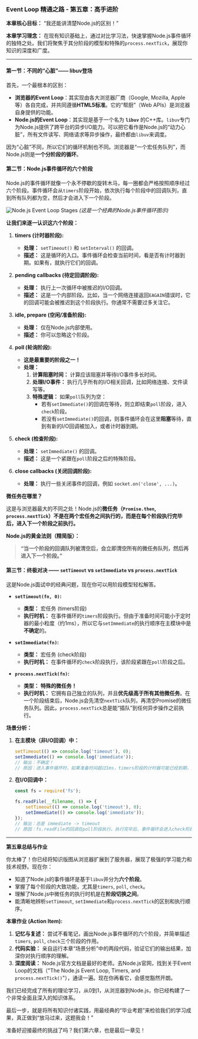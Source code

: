 ### **Event Loop 精通之路 - 第五章：高手进阶**

**本章核心目标：** “我还能讲清楚Node.js的区别！”

**本章学习理念：** 在现有知识基础上，通过对比学习法，快速掌握Node.js事件循环的独特之处。我们将聚焦于其分阶段的模型和特殊的`process.nextTick`，展现你知识的深度和广度。

---

#### **第一节：不同的“心脏”—— libuv登场**

首先，一个最根本的区别：

*   **浏览器的Event Loop**：其实现由各大浏览器厂商（Google, Mozilla, Apple等）各自完成，并共同遵循**HTML5标准**。它的“帮厨”（Web APIs）是浏览器自身提供的功能。
*   **Node.js的Event Loop**：其实现是基于一个名为 **`libuv`** 的C++库。`libuv`专门为Node.js提供了跨平台的异步I/O能力。可以把它看作是Node.js的“动力心脏”，所有文件读写、网络请求等异步操作，最终都由`libuv`来调度。

因为“心脏”不同，所以它们的循环机制也不同。浏览器是“一个宏任务队列”，而Node.js则是**一个分阶段的循环**。

#### **第二节：Node.js事件循环的六个阶段**

Node.js的事件循环就像一个永不停歇的旋转木马，每一圈都会严格按照顺序经过六个阶段。事件循环会从`timers`阶段开始，依次执行每个阶段中的回调队列，直到所有队列都为空，然后才会进入下一个阶段。

![Node.js Event Loop Stages](https://miro.medium.com/v2/resize:fit:1400/1*q05t2Vv3g9zS82bW2n2g0w.png)
*(这是一个经典的Node.js事件循环图示)*

**让我们来逐一认识这六个阶段：**

1.  **timers (计时器阶段):**
    *   **处理：** `setTimeout()` 和 `setInterval()` 的回调。
    *   **描述：** 这是循环的入口。事件循环会检查当前时间，看是否有计时器到期。如果有，就执行它们的回调。

2.  **pending callbacks (待定回调阶段):**
    *   **处理：** 执行上一次循环中被推迟的I/O回调。
    *   **描述：** 这是一个内部阶段。比如，当一个网络连接返回`EAGAIN`错误时，它的回调可能会被推迟到这个阶段执行。你通常不需要过多关注它。

3.  **idle, prepare (空闲/准备阶段):**
    *   **处理：** 仅在Node.js内部使用。
    *   **描述：** 你可以忽略这个阶段。

4.  **poll (轮询阶段):**
    *   **这是最重要的阶段之一！**
    *   **处理：**
        1.  **计算阻塞时间：** 计算应该阻塞并等待I/O事件多长时间。
        2.  **处理I/O事件：** 执行几乎所有的I/O相关回调，比如网络连接、文件读写等。
        3.  **特殊逻辑：** 如果`poll`队列为空：
            *   若有`setImmediate()`的回调在等待，则立即结束`poll`阶段，进入`check`阶段。
            *   若没有`setImmediate()`的回调，则事件循环会在这里**阻塞**等待，直到有新的I/O回调被加入，或者计时器到期。

5.  **check (检查阶段):**
    *   **处理：** `setImmediate()` 的回调。
    *   **描述：** 这是一个紧跟在`poll`阶段之后的特殊阶段。

6.  **close callbacks (关闭回调阶段):**
    *   **处理：** 执行一些关闭事件的回调，例如 `socket.on('close', ...)`。

**微任务在哪里？**

这是与浏览器最大的不同之处！Node.js的**微任务（`Promise.then`, `process.nextTick`）不是在两个宏任务之间执行的，而是在每个阶段执行完毕后，进入下一个阶段之前执行。**

**Node.js的黄金法则（精简版）：**
> **“当一个阶段的回调队列被清空后，会立即清空所有的微任务队列，然后再进入下一个阶段。”**

#### **第三节：终极对决 —— `setTimeout` vs `setImmediate` vs `process.nextTick`**

这是Node.js面试中的经典问题，现在你可以用阶段模型轻松解答。

*   **`setTimeout(fn, 0)`:**
    *   **类型：** 宏任务 (timers阶段)
    *   **执行时机：** 在事件循环的`timers`阶段执行。但由于准备时间可能小于定时器的最小粒度（约1ms），所以它与`setImmediate`的执行顺序在主模块中是**不确定**的。

*   **`setImmediate(fn)`:**
    *   **类型：** 宏任务 (check阶段)
    *   **执行时机：** 在事件循环的`check`阶段执行，该阶段紧跟在`poll`阶段之后。

*   **`process.nextTick(fn)`:**
    *   **类型：** **特殊的微任务！**
    *   **执行时机：** 它拥有自己独立的队列，并且**优先级高于所有其他微任务**。在一个阶段结束后，Node.js会先清空`nextTick`队列，再清空Promise的微任务队列。因此，`process.nextTick`总是能“插队”到任何异步操作之前执行。

**场景分析：**

1.  **在主模块（非I/O回调）中：**
    ```javascript
    setTimeout(() => console.log('timeout'), 0);
    setImmediate(() => console.log('immediate'));
    // 输出：不确定！
    // 原因：进入事件循环时，如果准备时间超过1ms，timers阶段的计时器可能已经到期，先执行timeout。如果准备时间很短，timers阶段可能还没来得及准备好，事件循环会先走到check阶段，执行immediate。
    ```

2.  **在I/O回调中：**
    ```javascript
    const fs = require('fs');
    
    fs.readFile(__filename, () => {
        setTimeout(() => console.log('timeout'), 0);
        setImmediate(() => console.log('immediate'));
    });
    // 输出：总是 immediate -> timeout
    // 原因：fs.readFile的回调在poll阶段执行。执行完毕后，事件循环会进入check阶段，执行setImmediate。然后才会在下一轮循环的timers阶段执行setTimeout。
    ```

---

**第五章总结与作业**

你太棒了！你已经将知识版图从浏览器扩展到了服务器，展现了极强的学习能力和技术视野。现在你：

*   知道了Node.js的事件循环是基于`libuv`并分为**六个阶段**。
*   掌握了每个阶段的大致功能，尤其是`timers`, `poll`, `check`。
*   理解了Node.js中微任务的执行时机是在**阶段切换之间**。
*   能清晰地辨析`setTimeout`, `setImmediate`和`process.nextTick`的区别和执行顺序。

**本章作业 (Action Item):**

1.  **记忆与复述：** 尝试不看笔记，画出Node.js事件循环的六个阶段，并简单描述`timers`, `poll`, `check`三个阶段的作用。
2.  **代码实验：** 亲自运行本章“场景分析”中的两段代码，验证它们的输出结果，加深你对执行顺序的理解。
3.  **深度阅读：** Node.js官方文档是最好的老师。去Node.js官网，找到关于Event Loop的文档（"The Node.js Event Loop, Timers, and `process.nextTick()`"），通读一遍。现在你再看它，会感觉豁然开朗。

我们已经完成了所有的理论学习，从0到1，从浏览器到Node.js，你已经构建了一个非常全面且深入的知识体系。

最后一步，就是将所有知识付诸实践，用最经典的“毕业考题”来检验我们的学习成果，真正做到“放马过来，这题我会！”

准备好迎接最终的挑战了吗？我们第六章，也是最后一章见！
